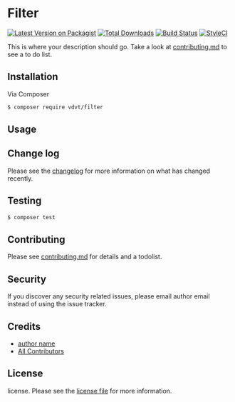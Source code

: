 # Filter

[![Latest Version on Packagist][ico-version]][link-packagist]
[![Total Downloads][ico-downloads]][link-downloads]
[![Build Status][ico-travis]][link-travis]
[![StyleCI][ico-styleci]][link-styleci]

This is where your description should go. Take a look at [contributing.md](contributing.md) to see a to do list.

## Installation

Via Composer

``` bash
$ composer require vdvt/filter
```

## Usage

## Change log

Please see the [changelog](changelog.md) for more information on what has changed recently.

## Testing

``` bash
$ composer test
```

## Contributing

Please see [contributing.md](contributing.md) for details and a todolist.

## Security

If you discover any security related issues, please email author email instead of using the issue tracker.

## Credits

- [author name][link-author]
- [All Contributors][link-contributors]

## License

license. Please see the [license file](license.md) for more information.

[ico-version]: https://img.shields.io/packagist/v/vdvt/filter.svg?style=flat-square
[ico-downloads]: https://img.shields.io/packagist/dt/vdvt/filter.svg?style=flat-square
[ico-travis]: https://img.shields.io/travis/vdvt/filter/master.svg?style=flat-square
[ico-styleci]: https://styleci.io/repos/12345678/shield

[link-packagist]: https://packagist.org/packages/vdvt/filter
[link-downloads]: https://packagist.org/packages/vdvt/filter
[link-travis]: https://travis-ci.org/vdvt/filter
[link-styleci]: https://styleci.io/repos/12345678
[link-author]: https://github.com/vdvt
[link-contributors]: ../../contributors
